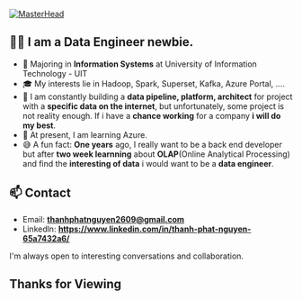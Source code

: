 [![MasterHead](https://th.bing.com/th/id/R.ecf7a330d9e84dfba00985d621ec2ff1?rik=LsbFtCDcxtNzNA&pid=ImgRaw&r=0)](https://github.com/thanhphatuit)

## 💁‍♂️ I am a Data Engineer newbie.

- 📖 Majoring in **Information Systems** at University of Information Technology - UIT
- 🎓 My interests lie in Hadoop, Spark, Superset, Kafka, Azure Portal, ....
- 🔭 I am constantly building a **data pipeline, platform, architect** for project with a **specific data on the internet**, but unfortunately, some project is not reality enough. If i have a **chance working** for a company **i will do my best**.
- 📝 At present, I am learning Azure.
- 😅 A fun fact: **One years** ago, I really want to be a back end developer but after **two week learnning** about **OLAP**(Online Analytical Processing) and find the **interesting of data** i would want to be a **data engineer**.

## 📫 Contact ##

- Email:  **<thanhphatnguyen2609@gmail.com>**
- Linkedln: **<https://www.linkedin.com/in/thanh-phat-nguyen-65a7432a6/>**

I'm always open to interesting conversations and collaboration.

<h2>Thanks for Viewing</h2>

